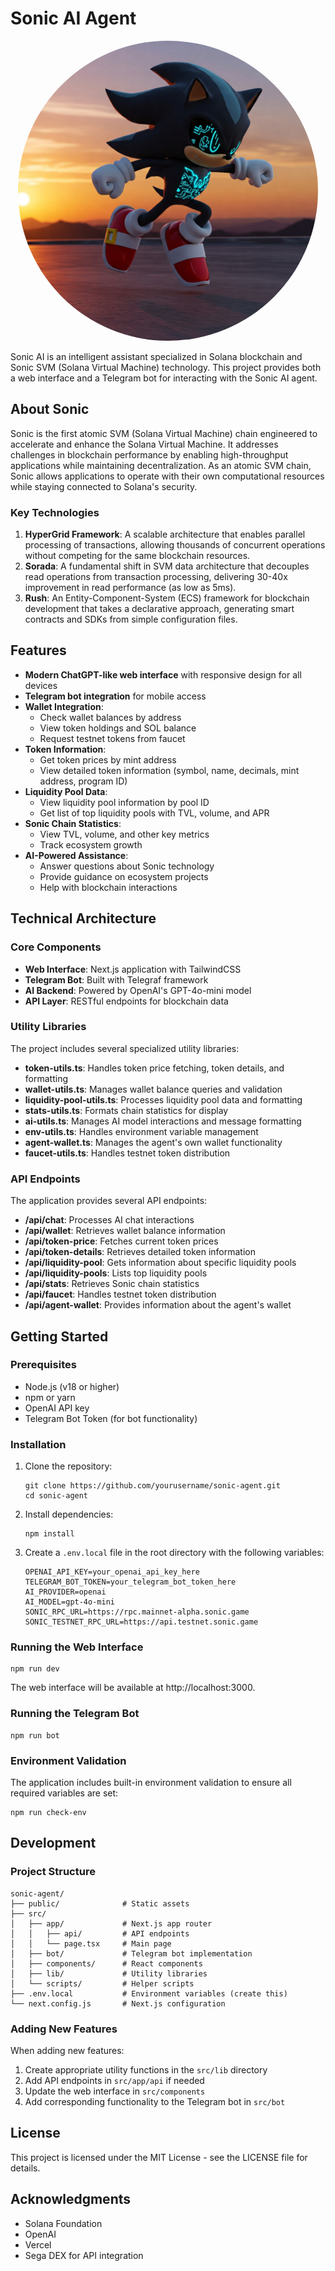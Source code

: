 # Sonic AI Agent

<div align="center">
  <img src="./public/logo.jpeg" alt="Sonic AI Logo" width="480" height="480" style="border-radius: 50%;">
</div>

Sonic AI is an intelligent assistant specialized in Solana blockchain and Sonic SVM (Solana Virtual Machine) technology. This project provides both a web interface and a Telegram bot for interacting with the Sonic AI agent.

## About Sonic

Sonic is the first atomic SVM (Solana Virtual Machine) chain engineered to accelerate and enhance the Solana Virtual Machine. It addresses challenges in blockchain performance by enabling high-throughput applications while maintaining decentralization. As an atomic SVM chain, Sonic allows applications to operate with their own computational resources while staying connected to Solana's security.

### Key Technologies

1. **HyperGrid Framework**: A scalable architecture that enables parallel processing of transactions, allowing thousands of concurrent operations without competing for the same blockchain resources.
2. **Sorada**: A fundamental shift in SVM data architecture that decouples read operations from transaction processing, delivering 30-40x improvement in read performance (as low as 5ms).
3. **Rush**: An Entity-Component-System (ECS) framework for blockchain development that takes a declarative approach, generating smart contracts and SDKs from simple configuration files.

## Features

- **Modern ChatGPT-like web interface** with responsive design for all devices
- **Telegram bot integration** for mobile access
- **Wallet Integration**:
  - Check wallet balances by address
  - View token holdings and SOL balance
  - Request testnet tokens from faucet
- **Token Information**:
  - Get token prices by mint address
  - View detailed token information (symbol, name, decimals, mint address, program ID)
- **Liquidity Pool Data**:
  - View liquidity pool information by pool ID
  - Get list of top liquidity pools with TVL, volume, and APR
- **Sonic Chain Statistics**:
  - View TVL, volume, and other key metrics
  - Track ecosystem growth
- **AI-Powered Assistance**:
  - Answer questions about Sonic technology
  - Provide guidance on ecosystem projects
  - Help with blockchain interactions

## Technical Architecture

### Core Components

- **Web Interface**: Next.js application with TailwindCSS
- **Telegram Bot**: Built with Telegraf framework
- **AI Backend**: Powered by OpenAI's GPT-4o-mini model
- **API Layer**: RESTful endpoints for blockchain data

### Utility Libraries

The project includes several specialized utility libraries:

- **token-utils.ts**: Handles token price fetching, token details, and formatting
- **wallet-utils.ts**: Manages wallet balance queries and validation
- **liquidity-pool-utils.ts**: Processes liquidity pool data and formatting
- **stats-utils.ts**: Formats chain statistics for display
- **ai-utils.ts**: Manages AI model interactions and message formatting
- **env-utils.ts**: Handles environment variable management
- **agent-wallet.ts**: Manages the agent's own wallet functionality
- **faucet-utils.ts**: Handles testnet token distribution

### API Endpoints

The application provides several API endpoints:

- **/api/chat**: Processes AI chat interactions
- **/api/wallet**: Retrieves wallet balance information
- **/api/token-price**: Fetches current token prices
- **/api/token-details**: Retrieves detailed token information
- **/api/liquidity-pool**: Gets information about specific liquidity pools
- **/api/liquidity-pools**: Lists top liquidity pools
- **/api/stats**: Retrieves Sonic chain statistics
- **/api/faucet**: Handles testnet token distribution
- **/api/agent-wallet**: Provides information about the agent's wallet

## Getting Started

### Prerequisites

- Node.js (v18 or higher)
- npm or yarn
- OpenAI API key
- Telegram Bot Token (for bot functionality)

### Installation

1. Clone the repository:
   ```
   git clone https://github.com/yourusername/sonic-agent.git
   cd sonic-agent
   ```

2. Install dependencies:
   ```
   npm install
   ```

3. Create a `.env.local` file in the root directory with the following variables:
   ```
   OPENAI_API_KEY=your_openai_api_key_here
   TELEGRAM_BOT_TOKEN=your_telegram_bot_token_here
   AI_PROVIDER=openai
   AI_MODEL=gpt-4o-mini
   SONIC_RPC_URL=https://rpc.mainnet-alpha.sonic.game
   SONIC_TESTNET_RPC_URL=https://api.testnet.sonic.game
   ```

### Running the Web Interface

```
npm run dev
```

The web interface will be available at http://localhost:3000.

### Running the Telegram Bot

```
npm run bot
```

### Environment Validation

The application includes built-in environment validation to ensure all required variables are set:

```
npm run check-env
```

## Development

### Project Structure

```
sonic-agent/
├── public/              # Static assets
├── src/
│   ├── app/             # Next.js app router
│   │   ├── api/         # API endpoints
│   │   └── page.tsx     # Main page
│   ├── bot/             # Telegram bot implementation
│   ├── components/      # React components
│   ├── lib/             # Utility libraries
│   └── scripts/         # Helper scripts
├── .env.local           # Environment variables (create this)
└── next.config.js       # Next.js configuration
```

### Adding New Features

When adding new features:

1. Create appropriate utility functions in the `src/lib` directory
2. Add API endpoints in `src/app/api` if needed
3. Update the web interface in `src/components`
4. Add corresponding functionality to the Telegram bot in `src/bot`

## License

This project is licensed under the MIT License - see the LICENSE file for details.

## Acknowledgments

- Solana Foundation
- OpenAI
- Vercel
- Sega DEX for API integration
